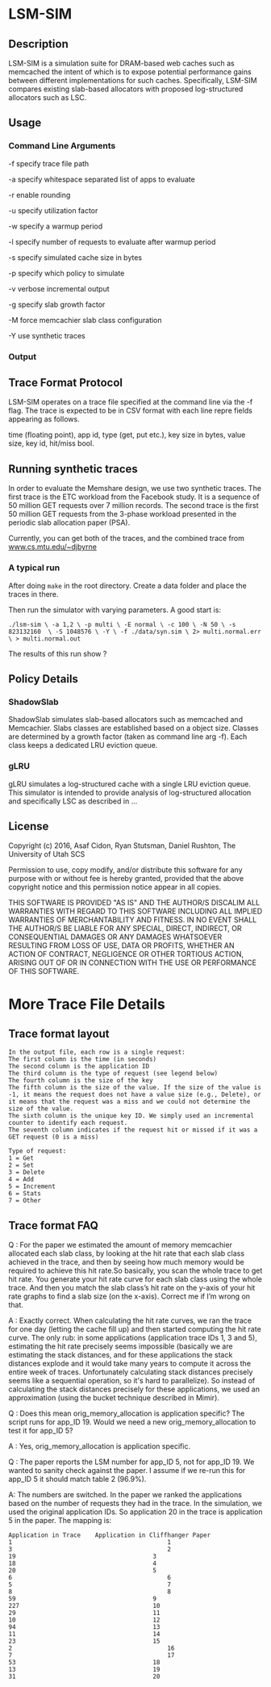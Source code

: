 # LSM-SIM

## Description

LSM-SIM is a simulation suite for DRAM-based web caches such as memcached the
intent of which is to expose potential performance gains between different
implementations for such caches. Specifically, LSM-SIM compares existing
slab-based allocators with proposed log-structured allocators such as LSC.  

## Usage

### Command Line Arguments

  -f specify trace file path

  -a specify whitespace separated list of apps to evaluate

  -r enable rounding

  -u specify utilization factor

  -w specify a warmup period

  -l specify number of requests to evaluate after warmup period

  -s specify simulated cache size in bytes

  -p specify which policy to simulate

  -v verbose incremental output

  -g specify slab growth factor

  -M force memcachier slab class configuration

  -Y use synthetic traces

### Output

## Trace Format Protocol

LSM-SIM operates on a trace file specified at the command line via the -f
flag. The trace is expected to be in CSV format with each line repre fields 
appearing as follows.

time (floating point), app id, type (get, put etc.), key size in bytes, value
size, key id, hit/miss bool.  

## Running synthetic traces

In order to evaluate the Memshare design, we use two synthetic traces. The
first trace is the ETC workload from the Facebook study. It is a sequence
of 50 million GET requests over 7 million records. The second trace is the
first 50 million GET requests from the 3-phase workload presented in the
periodic slab allocation paper (PSA). 

Currently, you can get both of the traces, and the combined trace from
www.cs.mtu.edu/~djbyrne

### A typical run

After doing `make` in the root directory. Create a data folder and
place the traces in there.

Then run the simulator with varying parameters. A good start is:

`./lsm-sim \
  -a 1,2 \
  -p multi \
  -E normal \
  -c 100 \
  -N 50 \
  -s 823132160  \
  -S 1048576 \
  -Y \
  -f ./data/syn.sim \
      2> multi.normal.err \
      > multi.normal.out`


The results of this run show ?

## Policy Details

### ShadowSlab

ShadowSlab simulates slab-based allocators such as memcached and Memcachier.
Slabs classes are established based on a object size. Classes are determined by
a growth factor (taken as command line arg -f). Each class keeps a dedicated
LRU eviction queue.

### gLRU

gLRU simulates a log-structured cache with a single LRU eviction queue. This
simulator is intended to provide analysis of log-structured allocation and
specifically LSC as described in ... 

## License

Copyright (c) 2016, Asaf Cidon, Ryan Stutsman, Daniel Rushton, The University of
Utah SCS

Permission to use, copy modify, and/or distribute this software for any purpose
with or without fee is hereby granted, provided that the above copyright notice
and this permission notice appear in all copies.

THIS SOFTWARE IS PROVIDED "AS IS" AND THE AUTHOR/S DISCALIM ALL WARRANTIES WITH
REGARD TO THIS SOFTWARE INCLUDING ALL IMPLIED WARRANTIES OF MERCHANTABILITY AND
FITNESS. IN NO EVENT SHALL THE AUTHOR/S BE LIABLE FOR ANY SPECIAL, DIRECT,
INDIRECT, OR CONSEQUENTIAL DAMAGES OR ANY DAMAGES WHATSOEVER RESULTING FROM LOSS
OF USE, DATA OR PROFITS, WHETHER AN ACTION OF CONTRACT, NEGLIGENCE OR OTHER
TORTIOUS ACTION, ARISING OUT OF OR IN CONNECTION WITH THE USE OR PERFORMANCE OF
THIS SOFTWARE.

# More Trace File Details

## Trace format layout

	In the output file, each row is a single request:
	The first column is the time (in seconds)
	The second column is the application ID
	The third column is the type of request (see legend below)
	The fourth column is the size of the key
	The fifth column is the size of the value. If the size of the value is -1, it means the request does not have a value size (e.g., Delete), or it means that the request was a miss and we could not determine the size of the value.
	The sixth column is the unique key ID. We simply used an incremental counter to identify each request.
	The seventh column indicates if the request hit or missed if it was a GET request (0 is a miss)

	Type of request:
	1 = Get
	2 = Set
	3 = Delete
	4 = Add
	5 = Increment
	6 = Stats
	7 = Other


## Trace format FAQ

Q :   For the paper we estimated the amount of memory memcachier allocated each slab class, by looking at the hit rate that each slab class achieved in the trace, and then by seeing how much memory would be required to achieve this hit rate.So basically, you scan the whole trace to get hit rate. You generate your hit rate curve for each slab class using the whole trace. And then you match the slab class’s hit rate on the y-axis of your hit rate graphs to find a slab size (on the x-axis). Correct me if I’m wrong on that.

A : 	Exactly correct. When calculating the hit rate curves, we ran the trace for one day (letting the cache fill up) and then started computing the hit rate curve. The only rub: in some applications (application trace IDs 1, 3 and 5), estimating the hit rate precisely seems impossible (basically we are estimating the stack distances, and for these applications the stack distances explode and it would take many years to compute it across the entire week of traces. Unfortunately calculating stack distances precisely seems like a sequential operation, so it's hard to parallelize). So instead of calculating the stack distances precisely for these applications, we used an approximation (using the bucket technique described in Mimir).


Q :		Does this mean orig_memory_allocation is application specific? The script runs for app_ID 19. Would we need a new orig_memory_allocation to test it for app_ID 5?

A :		Yes, orig_memory_allocation is application specific.

Q :		The paper reports the LSM number for app_ID 5, not for app_ID 19. We wanted to sanity check against the paper. I assume if we re-run this for app_ID 5 it should match table 2 (96.9%).

A:		The numbers are switched. In the paper we ranked the applications based on the number of requests they had in the trace. In the simulation, we used the original application IDs. So application 20 in the trace is application 5 in the paper. The mapping is:


```
Application in Trace	Application in Cliffhanger Paper
1											1
3											2
19										3
18										4
20										5
6											6
5											7
8											8
59										9
227										10
29										11
10										12
94										13
11										14
23										15
2											16
7											17
53										18
13										19
31										20
```

